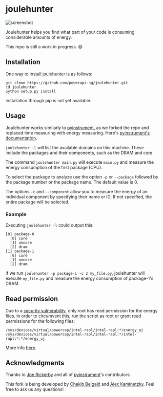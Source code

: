 joulehunter
============

![screenshot](https://user-images.githubusercontent.com/11022568/134655797-3872379e-0e4e-48d6-a771-6a94c756fa67.png)

Joulehunter helps you find what part of your code is consuming considerable amounts of energy.

This repo is still a work in progress. 😄

Installation
------------

One way to install joulehunter is as follows:

    git clone https://github.com/powerapi-ng/joulehunter.git
    cd joulehunter
    python setup.py install

Installation through pip is not yet available.

Usage
------------

Joulehunter works similarly to [pyinstrument](https://github.com/joerick/pyinstrument), as we forked the repo and replaced time measuring with energy measuring. Here's [pyinstrument's documentation](https://pyinstrument.readthedocs.io/).

```joulehunter -l``` will list the available domains on this machine. These include the packages and their components, such as the DRAM and core.

The command ```joulehunter main.py``` will execute ```main.py``` and measure the energy consumption of the first package (CPU).

To select the package to analyze use the option ```-p``` or ```--package``` followed by the package number or the package name. The default value is 0.

The options ```-c``` and ```--component``` allow you to measure the energy of an individual component by specifying their name or ID. If not specified, the entire package will be selected.


### Example

Executing ```joulehunter -l``` could output this:
    
    [0] package-0
      [0] core
      [1] uncore
      [2] dram
    [1] package-1
      [0] core
      [1] uncore
      [2] dram

If we run ```joulehunter -p package-1 -c 2 my_file.py```, joulehunter will execute ```my_file.py``` and measure the energy consumption of package-1's DRAM.

Read permission
------------

Due to a [security vulnerability](https://platypusattack.com), only root has read permission for the energy files. In order to circumvent this, run the script as root or grant read permissions for the following files:

    /sys/devices/virtual/powercap/intel-rapl/intel-rapl:*/energy_uj
    /sys/devices/virtual/powercap/intel-rapl/intel-rapl:*/intel-rapl:*:*/energy_uj
    
More info [here](https://github.com/powerapi-ng/pyJoules/issues/13).

Acknowledgments
------------

Thanks to [Joe Rickerby](https://github.com/joerick) and all of [pyinstrument](https://github.com/joerick/pyinstrument)'s contributors.

This fork is being developed by [Chakib Belgaid](https://github.com/chakib-belgaid) and [Alex Kaminetzky](https://github.com/akaminetzkyp). Feel free to ask us any questions!
